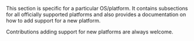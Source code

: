 ---
---

This section is specific for a particular OS/platform.
It contains subsections for all officially supported platforms and also provides a documentation
on how to add support for a new platform.

Contributions adding support for new platforms are always welcome.
